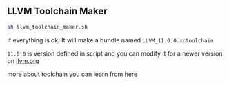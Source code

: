 ## LLVM Toolchain Maker

```bash
sh llvm_toolchain_maker.sh
```

If everything is ok, It will make a bundle named `LLVM_11.0.0.xctoolchain`

`11.0.0` is version defined in script and you can modify it for a newer version on [llvm.org](http://releases.llvm.org/download.html)

more about toolchain you can learn from [here](https://lvvme.com/posts/2018/12/20_xcode_toolchain/)
